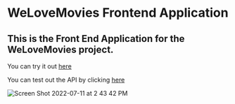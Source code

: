 # WeLoveMovies Frontend Application

## This is the Front End Application for the WeLoveMovies project. 

You can try it out [here](http://we-love-movies-client-side.vercel.app/)

You can test out the API by clicking [here](https://nameless-mesa-54559.herokuapp.com/movies)

![Screen Shot 2022-07-11 at 2 43 42 PM](https://user-images.githubusercontent.com/97245102/178335993-a6a97ca9-3b57-41f0-81da-057a56808ce6.png)
